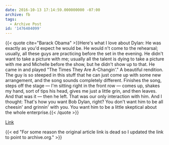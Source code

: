 ```yaml
---
date: 2016-10-13 17:14:59.000000000 -07:00
archive: fb
tags: 
  - Archive Post
id: '1476404099'
---
```


{{< quote cite="Barack Obama" >}}Here's what I love about Dylan: He was exactly as you'd expect he would be. He would n't come to the rehearsal; usually, all these guys are practicing before the set in the evening. He didn't want to take a picture with me; usually all the talent is dying to take a picture with me and Michelle before the show, but he didn't show up to that. He came in and played "The Times They Are A-Changin'." A beautiful rendition. The guy is so steeped in this stuff that he can just come up with some new arrangement, and the song sounds completely different. Finishes the song, steps off the stage — I'm sitting right in the front row — comes up, shakes my hand, sort of tips his head, gives me just a little grin, and then leaves. And that was it — then he left. That was our only interaction with him. And I thought: That's how you want Bob Dylan, right? You don't want him to be all cheesin' and grinnin' with you. You want him to be a little skeptical about the whole enterprise.{{< /quote >}}

[Link](https://web.archive.org/web/20170516223114/http://www.rollingstone.com/politics/news/obama-in-command-br-the-rolling-stone-interview-20100928)

{{< ed "For some reason the original article link is dead so I updated the link to point to archive.org." >}}